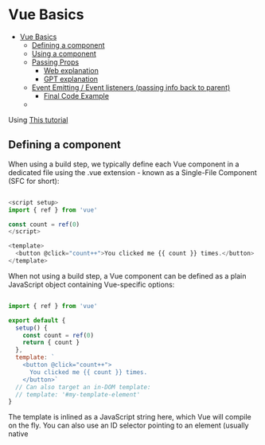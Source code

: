 # Vue Basics

- [Vue Basics](#vue-basics)
  - [Defining a component](#defining-a-component)
  - [Using a component](#using-a-component)
  - [Passing Props](#passing-props)
    - [Web explanation](#web-explanation)
    - [GPT explanation](#gpt-explanation)
  - [Event Emitting / Event listeners (passing info back to parent)](#event-emitting--event-listeners-passing-info-back-to-parent)
    - [Final Code Example](#final-code-example)
  - [](#)


Using [This tutorial](https://vuejs.org/guide/essentials/component-basics.html)

## Defining a component

When using a build step, we typically define each Vue component in a dedicated file using the .vue extension - known as a Single-File Component (SFC for short):

```js

<script setup>
import { ref } from 'vue'

const count = ref(0)
</script>

<template>
  <button @click="count++">You clicked me {{ count }} times.</button>
</template>
```

When not using a build step, a Vue component can be defined as a plain JavaScript object containing Vue-specific options:

```js

import { ref } from 'vue'

export default {
  setup() {
    const count = ref(0)
    return { count }
  },
  template: `
    <button @click="count++">
      You clicked me {{ count }} times.
    </button>`
  // Can also target an in-DOM template:
  // template: '#my-template-element'
}
```

The template is inlined as a JavaScript string here, which Vue will compile on the fly. You can also use an ID selector pointing to an element (usually native <template> elements) - Vue will use its content as the template source.

The example above defines a single component and exports it as the default export of a .js file, but you can use named exports to export multiple components from the same file.

## Using a component

To use a child component, we need to import it in the parent component. Assuming we placed our counter component inside a file called ButtonCounter.vue, the component will be exposed as the file's default export:
vue

```js
<script setup>
import ButtonCounter from './ButtonCounter.vue'
</script>

<template>
  <h1>Here is a child component!</h1>
  <ButtonCounter />
</template>
```

With <script setup>, imported components are automatically made available to the template.

It's also possible to globally register a component, making it available to all components in a given app without having to import it. The pros and cons of global vs. local registration is discussed in the dedicated Component Registration section.

Components can be reused as many times as you want:
template

```html
<h1>Here are many child components!</h1>
<ButtonCounter />
<ButtonCounter />
<ButtonCounter />
```

Notice that when clicking on the buttons, each one maintains its own, separate count. That's because each time you use a component, a new instance of it is created.

In SFCs, it's recommended to use PascalCase tag names for child components to differentiate from native HTML elements. Although native HTML tag names are case-insensitive, Vue SFC is a compiled format so we are able to use case-sensitive tag names in it. We are also able to use /> to close a tag.

If you are authoring your templates directly in a DOM (e.g. as the content of a native <template> element), the template will be subject to the browser's native HTML parsing behavior. In such cases, you will need to use kebab-case and explicit closing tags for components:

```html
<!-- if this template is written in the DOM -->
<button-counter></button-counter>
<button-counter></button-counter>
<button-counter></button-counter>
```

See in-DOM template parsing caveats for more details.

## Passing Props 

### Web explanation

Props are custom attributes you can register on a component. To pass a title to our blog post component, we must declare it in the list of props this component accepts, using the defineProps macro:
vue

```js
<!-- BlogPost.vue -->
<script setup>
defineProps(['title'])
</script>

<template>
  <h4>{{ title }}</h4>
</template>
```

defineProps is a compile-time macro that is only available inside <script setup> and does not need to be explicitly imported. Declared props are automatically exposed to the template. defineProps also returns an object that contains all the props passed to the component, so that we can access them in JavaScript if needed:

```js
const props = defineProps(['title'])
console.log(props.title)
```

If you are not using <script setup>, props should be declared using the props option, and the props object will be passed to setup() as the first argument:

```js

export default {
  props: ['title'],
  setup(props) {
    console.log(props.title)
  }
}
```

A component can have as many props as you like and, by default, any value can be passed to any prop.

Once a prop is registered, you can pass data to it as a custom attribute, like this:
template

```js
<BlogPost title="My journey with Vue" />
<BlogPost title="Blogging with Vue" />
<BlogPost title="Why Vue is so fun" />
```

In a typical app, however, you'll likely have an array of posts in your parent component:

```js

const posts = ref([
  { id: 1, title: 'My journey with Vue' },
  { id: 2, title: 'Blogging with Vue' },
  { id: 3, title: 'Why Vue is so fun' }
])
```

Then want to render a component for each one, using v-for:
template

```js
<BlogPost
  v-for="post in posts"
  :key="post.id"
  :title="post.title"
 />
```
### GPT explanation

Passing props in Vue.js is a fundamental concept that allows you to pass data from a parent component to a child component. Props are custom attributes you can register on a component. When you pass props to a child component, the child component can then use that data internally.

**How to Pass Props to Vue Components**

1. **Define Props in the Child Component**:
   In the child component, you define the props that you expect to receive using the `defineProps` macro (for Vue 3 with `<script setup>`) or the `props` option (for regular Vue 2 or 3 components).

2. **Pass Props from the Parent Component**:
   In the parent component, you pass props to the child component by adding attributes to the child component’s tag.

**Example with a Child Component Receiving 3 Different Props**

Let's create a simple example where a child component receives three different props: `title`, `content`, and `author`.

**Step 1: Create the Child Component `BlogPost.vue`**

```vue
<!-- BlogPost.vue -->
<script setup>
defineProps({
  title: String,
  content: String,
  author: String,
});
</script>

<template>
  <div class="blog-post">
    <h2>{{ title }}</h2>
    <p>{{ content }}</p>
    <small>Written by: {{ author }}</small>
  </div>
</template>

<style scoped>
.blog-post {
  border: 1px solid #ddd;
  padding: 16px;
  margin-bottom: 16px;
}
</style>
```

In this component:
- We use the `defineProps` macro to define the three props: `title`, `content`, and `author`. These props are expected to be of type `String`.
- Inside the template, we use these props to display the blog post’s title, content, and author.

**Step 2: Use the Child Component in the Parent Component `BlogParent.vue`**

```vue
<!-- BlogParent.vue -->
<script setup>
import { ref } from 'vue';
import BlogPost from './BlogPost.vue';

const posts = ref([
  { id: 1, title: 'My Journey with Vue', content: 'Vue.js is an amazing framework...', author: 'Alice' },
  { id: 2, title: 'Why I Love JavaScript', content: 'JavaScript allows me to build...', author: 'Bob' },
  { id: 3, title: 'The Future of Web Development', content: 'Web development is evolving...', author: 'Charlie' },
]);
</script>

<template>
  <div>
    <BlogPost
      v-for="post in posts"
      :key="post.id"
      :title="post.title"
      :content="post.content"
      :author="post.author"
    />
  </div>
</template>
```

In the parent component:
- We import the `BlogPost` component.
- We define an array of `posts`, each containing `id`, `title`, `content`, and `author` properties.
- We use a `v-for` loop to iterate over each `post` and pass the `title`, `content`, and `author` props to the `BlogPost` component using the `v-bind` shorthand `:`.

**Explanation**

- **Props Definition**: In `BlogPost.vue`, `defineProps` is used to declare which props the component expects. This makes it clear and helps with type-checking.
- **Passing Props**: In `BlogParent.vue`, props are passed using the `:` shorthand syntax (`:title="post.title"`). This binds the parent’s data to the child’s props.
- **Using Props**: The child component (`BlogPost.vue`) uses the props within its template to display the data.

**Summary**

- **Child Component**: Define the props you expect with `defineProps` or `props`.
- **Parent Component**: Pass data to the child by binding props.
- **Reactivity**: Props are reactive, meaning if the parent’s data changes, the child component will update automatically.

## Event Emitting / Event listeners (passing info back to parent)

The child components can communicate back up to their parent components using custom events. This is particularly useful when a child component needs to trigger a change in the parent component or inform it about some action, like a button click.

1. **Setting Up the Parent Component with Reactive Data**

In your `BlogParent.vue`, you already have a `posts` array defined as a `ref`, which is reactive and can be iterated over to display individual `BlogPost` components. The tutorial adds another reactive variable called `postFontSize` to control the font size of all blog posts:

```javascript
const postFontSize = ref(1);
```

- **`postFontSize`**: This variable starts with a value of `1` (em units). It's used to control the font size of all blog posts collectively.

In the parent template, the font size is applied to the entire `div` that wraps the `BlogPost` components:

```vue
<template>
  <div :style="{ fontSize: postFontSize + 'em' }">
    <BlogPost
      v-for="post in posts"
      :key="post.id"
      :title="post.title"
      :content="post.content"
      :author="post.author"
    />
  </div>
</template>
```

- **`v-for` and `:style`**: Here, the `v-for` loop iterates over the `posts` array, passing each post's data as props to the `BlogPost` component. The `:style` directive dynamically binds the `postFontSize` to the `font-size` CSS property, affecting the size of all text inside this `div`.

1. **Adding an "Enlarge Text" Button in the Child Component**

Now, to control the font size from within each `BlogPost`, you add a button to the `BlogPost.vue` template:

```vue
<template>
  <div class="blog-post">
    <h2>{{ title }}</h2>
    <p>{{ content }}</p>
    <small>Written by: {{ author }}</small>
    <button @click="$emit('enlarge-text')">Enlarge text</button>
  </div>
</template>
```

- **Button and `$emit`**: The button's `@click` event handler uses `$emit('enlarge-text')` to emit a custom event called `enlarge-text` whenever the button is clicked.

3. **Listening to the Custom Event in the Parent Component**

In the parent component, you need to listen for this `enlarge-text` event. This is done by adding an event listener using the `@` directive in the `BlogParent.vue`:

```vue
<template>
  <div :style="{ fontSize: postFontSize + 'em' }">
    <BlogPost
      v-for="post in posts"
      :key="post.id"
      :title="post.title"
      :content="post.content"
      :author="post.author"
      @enlarge-text="postFontSize += 0.1"
    />
  </div>
</template>
```

- **Event Listener**: The `@enlarge-text="postFontSize += 0.1"` listens for the `enlarge-text` event emitted by any of the `BlogPost` components. When the event is triggered, it increases the `postFontSize` by `0.1em`.

**Putting It All Together**

This is how the tutorial implements communication between a parent and a child component using props and custom events:

1. **Props**: Data is passed from the parent (`BlogParent.vue`) to the child (`BlogPost.vue`) using props like `title`, `content`, and `author`.

2. **Custom Events**: The child component (`BlogPost.vue`) can communicate back to the parent by emitting events, such as `enlarge-text`.

3. **Parent's Response**: The parent listens to these events and reacts by modifying its own state or performing some action—in this case, adjusting the font size.

### Final Code Example

**Parent Component: BlogParent.vue**
```vue
<script setup>
import { ref } from 'vue';
import BlogPost from './BlogPost.vue';

const posts = ref([
  { id: 1, title: 'My Journey with Vue', content: 'Vue.js is an amazing framework...', author: 'Alice' },
  { id: 2, title: 'Why I Love JavaScript', content: 'JavaScript allows me to build...', author: 'Bob' },
  { id: 3, title: 'The Future of Web Development', content: 'Web development is evolving...', author: 'Charlie' },
]);

const postFontSize = ref(1);
</script>

<template>
  <div :style="{ fontSize: postFontSize + 'em' }">
    <BlogPost
      v-for="post in posts"
      :key="post.id"
      :title="post.title"
      :content="post.content"
      :author="post.author"
      @enlarge-text="postFontSize += 0.1"
    />
  </div>
</template>
```

**Child Component: BlogPost.vue**
```vue
<script setup>
defineProps({
  title: String,
  content: String,
  author: String,
});
</script>

<template>
  <div class="blog-post">
    <h2>{{ title }}</h2>
    <p>{{ content }}</p>
    <small>Written by: {{ author }}</small>
    <button @click="$emit('enlarge-text')">Enlarge text</button>
  </div>
</template>

<style scoped>
.blog-post {
  border: 1px solid #ddd;
  padding: 16px;
  margin-bottom: 16px;
}
</style>
```

## 